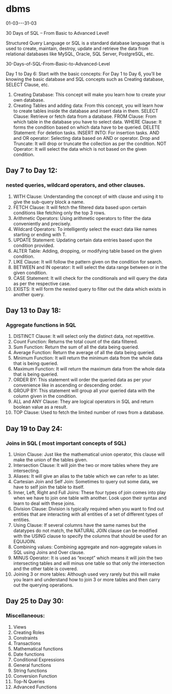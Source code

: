 # dbms
01-03---31-03

30 Days of SQL – From Basic to Advanced Level!

Structured Query Language or SQL is a standard database language that is used to create, maintain, destroy, update and retrieve the data from relational databases like MySQL, Oracle, SQL Server, PostgreSQL, etc.

30-Days-of-SQL-From-Basic-to-Advanced-Level


Day 1 to Day 6:
Start with the basic concepts: For Day 1 to Day 6, you’ll be knowing the basic database and SQL concepts such as Creating database, SELECT Clause, etc. 

1) Creating Database: This concept will make you learn how to create your own database.
2) Creating Tables and adding data: From this concept, you will learn how to create tables inside the database and insert data in them.
SELECT Clause: Retrieve or fetch data from a database.
FROM Clause: From which table in the database you have to select data.
WHERE Clause: It forms the condition based on which data have to be queried.
DELETE Statement: For deletion tasks.
INSERT INTO: For insertion tasks.
AND and OR operator: Selecting data based on AND or operator.
Drop and Truncate: It will drop or truncate the collection as per the condition.
NOT Operator: It will select the data which is not based on the given condition.


## Day 7 to Day 12:
### nested queries, wildcard operators, and other clauses.

1)  WITH Clause: Understanding the concept of with clause and using it to give the sub-query block a name.
2)  FETCH Clause: It will fetch the filtered data based upon certain conditions like fetching only the top 3 rows.
3)  Arithmetic Operators: Using arithmetic operators to filter the data conveniently and precisely.
4)  Wildcard Operators: To intelligently select the exact data like names starting or ending with T.
5)  UPDATE Statement:  Updating certain data entries based upon the condition provided.
6)  ALTER Table: Adding, dropping, or modifying table based on the given condition.
7)  LIKE Clause: It will follow the pattern given on the condition for search.
8)  BETWEEN and IN operator:  It will select the data range between or in the given condition.
9)  CASE Statement: It will check for the conditionals and will query the data as per the respective case.
10) EXISTS: It will form the nested query to filter out the data which exists in another query.

## Day 13 to Day 18:
### Aggregate functions in SQL

1)  DISTINCT Clause: It will select only the distinct data, not repetitive.
2)  Count Function: Returns the total count of the data filtered.
3)  Sum Function: Return the sum of all the data being queried.
4)  Average Function: Return the average of all the data being queried.
5)  Minimum Function: It will return the minimum data from the whole data that is being queried.
6)  Maximum Function: It will return the maximum data from the whole data that is being queried.
7)  ORDER BY: This statement will order the queried data as per your convenience like in ascending or descending order.
8)  GROUP BY: This statement will group all your queried data with the column given in the condition.
9)  ALL and ANY Clause: They are logical operators in SQL and return boolean value as a result.
10) TOP Clause: Used to fetch the limited number of rows from a database.


## Day 19 to Day 24:
### Joins in SQL ( most important concepts of SQL) 

1)  Union Clause: Just like the mathematical union operator, this clause will make the union of the tables given.
2)  Intersection Clause: It will join the two or more tables where they are intersecting.
3)  Aliases: It will give an alias to the table which we can refer to as later.
4)  Cartesian Join and Self Join: Sometimes to query out some data, we have to self join the table to itself.
5)  Inner, Left, Right and Full Joins: These four types of join comes into play when we have to join one table with another. Look upon their syntax and learn to deal with these joins.
6)  Division Clause: Division is typically required when you want to find out entities that are interacting with all entities of a set of different types of entities.
7)  Using Clause: If several columns have the same names but the datatypes do not match, the NATURAL JOIN clause can be modified with the USING clause to specify the columns that should be used for an EQUIJOIN.
8)  Combining values: Combining aggregate and non-aggregate values in SQL using Joins and Over clause.
9)  MINUS Operator: It is used as “except” which means it will join the two intersecting tables and will minus one table so that only the intersection and the other table is covered.
10) Joining 3 or more tables: Although used very rarely but this will make you learn and understand how to join 3 or more tables and then carry out the querying operations.


## Day 25 to Day 30:
### Miscellaneous: 

1)  Views
2)  Creating Roles
3)  Constraints
4)  Transactions
5)  Mathematical functions
6)  Date functions
7)  Conditional Expressions
8)  General functions 
9)  String functions
10) Conversion Function
11) Top-N Queries
12) Advanced Functions



